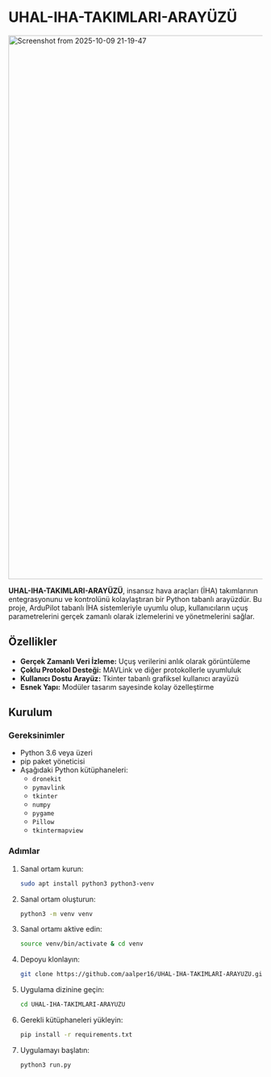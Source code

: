 # UHAL-IHA-TAKIMLARI-ARAYÜZÜ

<img width="1925" height="1077" alt="Screenshot from 2025-10-09 21-19-47" src="https://github.com/user-attachments/assets/c190b007-b5ad-489e-927f-6396d1077b82" />

**UHAL-IHA-TAKIMLARI-ARAYÜZÜ**, insansız hava araçları (İHA) takımlarının entegrasyonunu ve kontrolünü kolaylaştıran bir Python tabanlı arayüzdür. Bu proje, ArduPilot tabanlı İHA sistemleriyle uyumlu olup, kullanıcıların uçuş parametrelerini gerçek zamanlı olarak izlemelerini ve yönetmelerini sağlar.

## Özellikler

- **Gerçek Zamanlı Veri İzleme:** Uçuş verilerini anlık olarak görüntüleme
- **Çoklu Protokol Desteği:** MAVLink ve diğer protokollerle uyumluluk
- **Kullanıcı Dostu Arayüz:** Tkinter tabanlı grafiksel kullanıcı arayüzü
- **Esnek Yapı:** Modüler tasarım sayesinde kolay özelleştirme

## Kurulum

### Gereksinimler

- Python 3.6 veya üzeri
- pip paket yöneticisi
- Aşağıdaki Python kütüphaneleri:
  - `dronekit`
  - `pymavlink`
  - `tkinter`
  - `numpy`
  - `pygame`
  - `Pillow`
  - `tkintermapview`

### Adımlar

1. Sanal ortam kurun:
     ```bash
   sudo apt install python3 python3-venv

2. Sanal ortam oluşturun:
     ```bash
   python3 -m venv venv

3. Sanal ortamı aktive edin:
   ```bash
   source venv/bin/activate & cd venv

4. Depoyu klonlayın:
   ```bash
   git clone https://github.com/aalper16/UHAL-IHA-TAKIMLARI-ARAYUZU.git
   
5. Uygulama dizinine geçin:
   ```bash
   cd UHAL-IHA-TAKIMLARI-ARAYUZU

6. Gerekli kütüphaneleri yükleyin:
      ```bash
   pip install -r requirements.txt
      
7. Uygulamayı başlatın:
   ```bash
   python3 run.py
